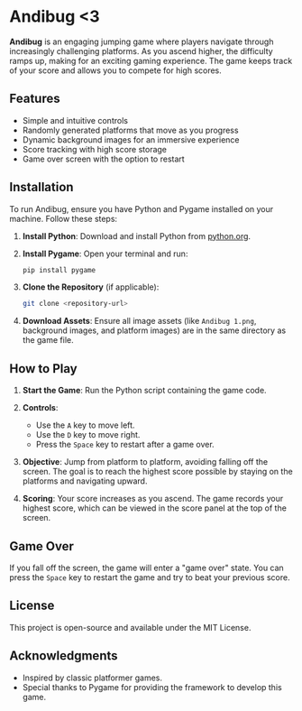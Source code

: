 # Andibug <3

**Andibug** is an engaging jumping game where players navigate through increasingly challenging platforms. As you ascend higher, the difficulty ramps up, making for an exciting gaming experience. The game keeps track of your score and allows you to compete for high scores.

## Features

- Simple and intuitive controls
- Randomly generated platforms that move as you progress
- Dynamic background images for an immersive experience
- Score tracking with high score storage
- Game over screen with the option to restart

## Installation

To run Andibug, ensure you have Python and Pygame installed on your machine. Follow these steps:

1. **Install Python**: Download and install Python from [python.org](https://www.python.org/downloads/).
2. **Install Pygame**: Open your terminal and run:

   ```bash
   pip install pygame
   ```

3. **Clone the Repository** (if applicable):

   ```bash
   git clone <repository-url>
   ```

4. **Download Assets**: Ensure all image assets (like `Andibug 1.png`, background images, and platform images) are in the same directory as the game file.

## How to Play

1. **Start the Game**: Run the Python script containing the game code.
2. **Controls**:
   - Use the `A` key to move left.
   - Use the `D` key to move right.
   - Press the `Space` key to restart after a game over.
3. **Objective**: Jump from platform to platform, avoiding falling off the screen. The goal is to reach the highest score possible by staying on the platforms and navigating upward.

4. **Scoring**: Your score increases as you ascend. The game records your highest score, which can be viewed in the score panel at the top of the screen.

## Game Over

If you fall off the screen, the game will enter a "game over" state. You can press the `Space` key to restart the game and try to beat your previous score.

## License

This project is open-source and available under the MIT License.

## Acknowledgments

- Inspired by classic platformer games.
- Special thanks to Pygame for providing the framework to develop this game.
